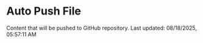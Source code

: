 # Auto Push File

Content that will be pushed to GitHub repository.
Last updated: 08/18/2025, 05:57:11 AM